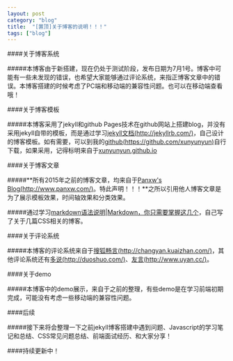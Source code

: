 ```yaml
---
layout: post
category: "blog"
title:  "[置顶]关于博客的说明！！！"
tags: ["blog"]
---
```


####关于博客系统

#####本博客由于新搭建，现在仍处于测试阶段，发布日期为7月1号。博客中可能有一些未发现的错误，也希望大家能够通过评论系统，来指正博客文章中的错误。本博客搭建的时候考虑了PC端和移动端的兼容性问题。也可以在移动端查看哦！


####关于博客模板

#####本博客采用了jekyll和github Pages技术在github网站上搭建blog，并没有采用jekyll自带的模板，而是通过学习[jekyll文档(http://jekyllrb.com/)](http://jekyllrb.com/)，自己设计的博客模板。如有需要，可以到我的[github(https://github.com/xunyunyun)](https://github.com/xunyunyun)自行下载，如果采用，记得标明来自于[xunyunyun.github.io](http://xunyunyun.github.io)


####关于博客文章

#####**所有2015年之前的博客文章，均来自于[Panxw's Blog(http://www.panxw.com/)](http://www.panxw.com/)。特此声明！！！**之所以引用他人博客文章是为了展示模板效果，时间轴效果和分类效果。

#####通过学习[markdown语法说明](http://wowubuntu.com/markdown/index.html)|[Markdown，你只需要掌握这几个](https://www.zybuluo.com/AntLog/note/63228#171-%E8%AF%B4%E6%98%8E)，自己写了关于几篇CSS相关的博客。


####关于评论系统

#####本博客的评论系统来自于[搜狐畅言(http://changyan.kuaizhan.com/)](http://changyan.kuaizhan.com/)，其他评论系统还有[多说(http://duoshuo.com/)](http://duoshuo.com/)、[友言(http://www.uyan.cc/)](http://www.uyan.cc/)。


####关于demo

#####本博客中的demo展示，来自于之前的整理，有些demo是在学习前端初期完成，可能没有考虑一些移动端的兼容性问题。


####后续

#####接下来将会整理一下之前jekyll博客搭建中遇到问题、Javascript的学习笔记和总结、CSS常见问题总结、前端面试经历、和大家分享！

####持续更新中！

